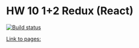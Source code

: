 # HW 10 1+2 Redux (React)

[![Build status](https://ci.appveyor.com/api/projects/status/0hrhlu1p358nuvid?svg=true)](https://ci.appveyor.com/project/Alexey57575/ra-hw10-1-2)

[Link to pages: ](https://alexgnutov.github.io/ra_hw10_1_2/)
